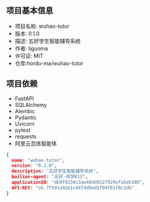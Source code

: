 ## 项目基本信息

- 项目名称: wuhao-tutor
- 版本: 0.1.0
- 描述: 五好学生智能辅导系统
- 作者: liguoma
- 许可证: MIT
- 仓库:hordu-ma/wuhao-tutor

## 项目依赖

- FastAPI
- SQLAlchemy
- Alembic
- Pydantic
- Uvicorn
- pytest
- requests
- 阿里云百炼智能体

```json
{
  name: "wuhao-tutor",
  version: "0.1.0",
  description: "五好学生智能辅导系统",
  bailian-agent: "五好-伴学K12",
  applicationID: "db9f923dc3ae48dd9127929efa5eb108",
  API-KEY: "sk-7f591a92e1cd4f4d9ed2f94761f0c1db"
}
```
